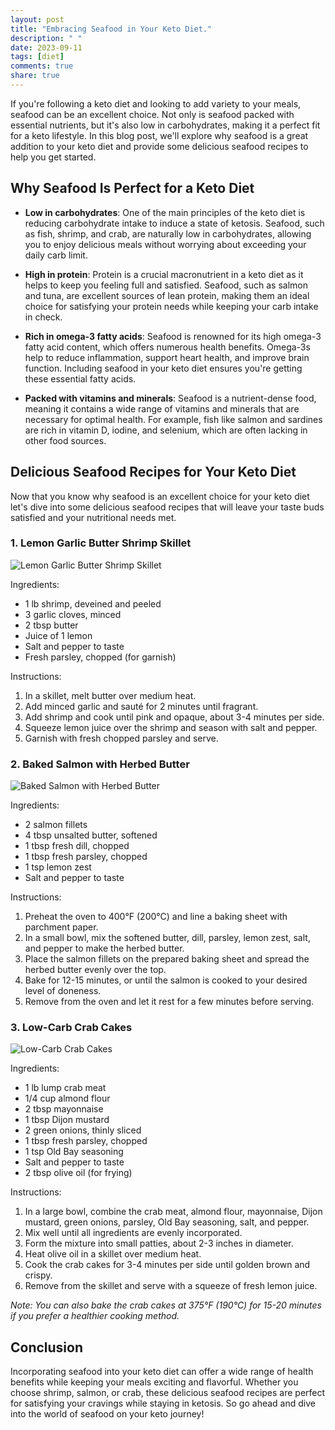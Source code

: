 ```yaml
---
layout: post
title: "Embracing Seafood in Your Keto Diet."
description: " "
date: 2023-09-11
tags: [diet]
comments: true
share: true
---
```


If you're following a keto diet and looking to add variety to your meals, seafood can be an excellent choice. Not only is seafood packed with essential nutrients, but it's also low in carbohydrates, making it a perfect fit for a keto lifestyle. In this blog post, we'll explore why seafood is a great addition to your keto diet and provide some delicious seafood recipes to help you get started.

## Why Seafood Is Perfect for a Keto Diet

- **Low in carbohydrates**: One of the main principles of the keto diet is reducing carbohydrate intake to induce a state of ketosis. Seafood, such as fish, shrimp, and crab, are naturally low in carbohydrates, allowing you to enjoy delicious meals without worrying about exceeding your daily carb limit.

- **High in protein**: Protein is a crucial macronutrient in a keto diet as it helps to keep you feeling full and satisfied. Seafood, such as salmon and tuna, are excellent sources of lean protein, making them an ideal choice for satisfying your protein needs while keeping your carb intake in check.

- **Rich in omega-3 fatty acids**: Seafood is renowned for its high omega-3 fatty acid content, which offers numerous health benefits. Omega-3s help to reduce inflammation, support heart health, and improve brain function. Including seafood in your keto diet ensures you're getting these essential fatty acids.

- **Packed with vitamins and minerals**: Seafood is a nutrient-dense food, meaning it contains a wide range of vitamins and minerals that are necessary for optimal health. For example, fish like salmon and sardines are rich in vitamin D, iodine, and selenium, which are often lacking in other food sources.

## Delicious Seafood Recipes for Your Keto Diet

Now that you know why seafood is an excellent choice for your keto diet let's dive into some delicious seafood recipes that will leave your taste buds satisfied and your nutritional needs met.

### 1. Lemon Garlic Butter Shrimp Skillet

![Lemon Garlic Butter Shrimp Skillet](shrimp-skillet.jpg)

Ingredients:
- 1 lb shrimp, deveined and peeled
- 3 garlic cloves, minced
- 2 tbsp butter
- Juice of 1 lemon
- Salt and pepper to taste
- Fresh parsley, chopped (for garnish)

Instructions:
1. In a skillet, melt butter over medium heat.
2. Add minced garlic and sauté for 2 minutes until fragrant.
3. Add shrimp and cook until pink and opaque, about 3-4 minutes per side.
4. Squeeze lemon juice over the shrimp and season with salt and pepper.
5. Garnish with fresh chopped parsley and serve.

### 2. Baked Salmon with Herbed Butter

![Baked Salmon with Herbed Butter](baked-salmon.jpg)

Ingredients:
- 2 salmon fillets
- 4 tbsp unsalted butter, softened
- 1 tbsp fresh dill, chopped
- 1 tbsp fresh parsley, chopped
- 1 tsp lemon zest
- Salt and pepper to taste

Instructions:
1. Preheat the oven to 400°F (200°C) and line a baking sheet with parchment paper.
2. In a small bowl, mix the softened butter, dill, parsley, lemon zest, salt, and pepper to make the herbed butter.
3. Place the salmon fillets on the prepared baking sheet and spread the herbed butter evenly over the top.
4. Bake for 12-15 minutes, or until the salmon is cooked to your desired level of doneness.
5. Remove from the oven and let it rest for a few minutes before serving.

### 3. Low-Carb Crab Cakes

![Low-Carb Crab Cakes](crab-cakes.jpg)

Ingredients:
- 1 lb lump crab meat
- 1/4 cup almond flour
- 2 tbsp mayonnaise
- 1 tbsp Dijon mustard
- 2 green onions, thinly sliced
- 1 tbsp fresh parsley, chopped
- 1 tsp Old Bay seasoning
- Salt and pepper to taste
- 2 tbsp olive oil (for frying)

Instructions:
1. In a large bowl, combine the crab meat, almond flour, mayonnaise, Dijon mustard, green onions, parsley, Old Bay seasoning, salt, and pepper.
2. Mix well until all ingredients are evenly incorporated.
3. Form the mixture into small patties, about 2-3 inches in diameter.
4. Heat olive oil in a skillet over medium heat.
5. Cook the crab cakes for 3-4 minutes per side until golden brown and crispy.
6. Remove from the skillet and serve with a squeeze of fresh lemon juice.

*Note: You can also bake the crab cakes at 375°F (190°C) for 15-20 minutes if you prefer a healthier cooking method.*

## Conclusion

Incorporating seafood into your keto diet can offer a wide range of health benefits while keeping your meals exciting and flavorful. Whether you choose shrimp, salmon, or crab, these delicious seafood recipes are perfect for satisfying your cravings while staying in ketosis. So go ahead and dive into the world of seafood on your keto journey!
